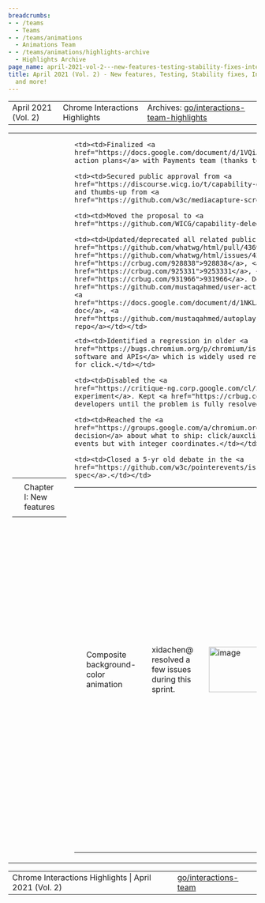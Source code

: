 ```yaml
---
breadcrumbs:
- - /teams
  - Teams
- - /teams/animations
  - Animations Team
- - /teams/animations/highlights-archive
  - Highlights Archive
page_name: april-2021-vol-2---new-features-testing-stability-fixes-interop-fixes-and-more
title: April 2021 (Vol. 2) - New features, Testing, Stability fixes, Interop fixes
  and more!
---
```


<table>
<tr>

<td>April 2021 (Vol. 2)</td>

<td>Chrome Interactions Highlights</td>

<td>Archives: <a href="http://go/animations-team-highlights">go/interactions-team-highlights</a></td>

</tr>
</table>

<table>
<tr>

<td><table></td>
<td><tr></td>

<td><td>Chapter I: New features</td></td>

<td></tr></td>
<td></table></td>

<td><table></td>
<td><tr></td>

<td><td>Composite background-color animation</td></td>

<td><td>xidachen@ resolved a few issues during this sprint.</td></td>

<td><td><img alt="image" src="https://lh6.googleusercontent.com/B_AGNBt9KFFBrKGrVF50Jlp1PqtXjwxYm2lsSP0YLcbaizx5xERcSuwz5phRvMf_HaqYCeTEAsmiZJb193hdCrcnfooYqfgwuVhtVi_--i51Q1mhIDMzaZR_iLU-lQcl9YX97BmB5g" height=92 width=283></td></td>

<td><td>The first one is completely decouple paint and compositing, which is shown in the above diagram. Specifically, we were passing a boolean from paint to the compositing stage and that could introduce technical debt in the future. Now we no longer require that boolean.</td></td>

<td><td>The second issue is to handle non-visible animations, which can happen in many cases such as an animation on a zero-sized element. There are a lot of discussions <a href="https://docs.google.com/document/d/1HtnP6oNFvcYIn91tHPhQR5n_8zhWLHfG_eXi4HG8Pzc/edit">here</a>, and we eventually decided that it is OK to composite these no-op background-color animations. The problem is fixed by this <a href="https://chromium-review.googlesource.com/c/chromium/src/+/2795243">CL</a>. Fixing this issue also helped resolving an existing CSS paint worklet <a href="https://chromium-review.googlesource.com/c/chromium/src/+/2841783">bug</a> which no-op animation.</td></td>

<td><td><img alt="image" src="https://lh4.googleusercontent.com/Tl9i_d3F9PEiHRIPX4S_AirQlASHhy2-iRGCZMZTadEGsvNlC_58ko-6By-j7oFG4TAIM0gQ_BGkwaix3uWCaYK9iT7VOtRy1nDUNVBpAInsugo534oM0uLatt9K4iMN9KIgInQX0Q" height=64 width=283></td></td>

<td><td>The third issue is handling non-replace keyframes. As shown in the above code snippets, we should not look at the composite mode of the animation, but rather look at the composite mode of each keyframe. This is resolved by this <a href="https://chromium-review.googlesource.com/c/chromium/src/+/2836907">CL</a>.</td></td>

<td><td>Capability Delegation moved to WICG</td></td>

<td><td>mustaq@ made awesome progress during this sprint, which includes</td></td>

    <td><td>Finalized <a
    href="https://docs.google.com/document/d/1VQiJBo_hBfgKfHN3lZnhHbs9ws74TCu5i-__y8_mdBU/edit?usp=sharing">Q2
    action plans</a> with Payments team (thanks to smcgruer@).</td></td>

    <td><td>Secured public approval from <a
    href="https://discourse.wicg.io/t/capability-delegation/4821/3">Stripe</a>,
    and thumbs-up from <a
    href="https://github.com/w3c/mediacapture-screen-share/issues/167#issuecomment-821290060">Mozilla</a>.</td></td>

    <td><td>Moved the proposal to <a
    href="https://github.com/WICG/capability-delegation">WICG/capability-delegation</a>.</td></td>

    <td><td>Updated/deprecated all related public threads/docs: HTML <a
    href="https://github.com/whatwg/html/pull/4369">#4369</a>, <a
    href="https://github.com/whatwg/html/issues/4364">#4364</a>. Crbugs: <a
    href="https://crbug.com/928838">928838</a>, <a
    href="https://crbug.com/925331">9253331</a>, <a
    href="https://crbug.com/931966">931966</a>. Docs and repos: <a
    href="https://github.com/mustaqahmed/user-activation-delegation">repository</a>,
    <a
    href="https://docs.google.com/document/d/1NKLJ2MBa9lA_FKRgD2ZIO7vIftOJ_YiXXMYfRMdlV-s/edit?usp=sharing">design
    doc</a>, <a
    href="https://github.com/mustaqahmed/autoplay-delegation/">follow-up attempt
    repo</a></td></td>

<td><td>Click as PointerEvent</td></td>

<td><td>liviutinta@ and mustaq@ collaborated on this work.</td></td>

    <td><td>Identified a regression in older <a
    href="https://bugs.chromium.org/p/chromium/issues/detail?id=1192449#c31">Esri
    software and APIs</a> which is widely used related to fractional coordinates
    for click.</td></td>

    <td><td>Disabled the <a
    href="https://critique-ng.corp.google.com/cl/369699904">Finch
    experiment</a>. Kept <a href="https://crbug.com/1192449">engaged</a> with
    developers until the problem is fully resolved.</td></td>

    <td><td>Reached the <a
    href="https://groups.google.com/a/chromium.org/g/blink-dev/c/bta50W_Hg24/m/YAYeAzCZAAAJ">final
    decision</a> about what to ship: click/auxclick/contextmenu as pointer
    events but with integer coordinates.</td></td>

    <td><td>Closed a 5-yr old debate in the <a
    href="https://github.com/w3c/pointerevents/issues/100">Pointerevents
    spec</a>.</td></td>

<td></tr></td>
<td></table></td>

<td><table></td>
<td><tr></td>

<td><td>Chapter II: Testing</td></td>

<td></tr></td>
<td></table></td>

<td><table></td>
<td><tr></td>

<td><td>Scroll-snap: Deflake tests</td></td>

<td><td>kevers@ deflakes a few scroll-snap tests:</td></td>

    <td><td>The first set is snaps-after-scrollbar-scrolling-\*. The problem is
    rare TIMEOUTs. The solution is to accelerate animation timing. Fixes main
    thread testings only.</td></td>

    <td><td>The second is scrollend-event-fired-after-snap. The test fails due
    to incorrect event ordering. The solution is to reset to prevent scroll end
    during test reset from being triggered as an end before scroll is
    finished.</td></td>

<td><td>Mousewheel: Deflake tests</td></td>

<td><td>kevers@ also deflakes a few mousewheel tests. There are a few problems with the tests:</td></td>

    <td><td>Several mouse wheel tests are flaking.</td></td>

    <td><td>Focused on <a
    href="https://source.chromium.org/chromium/chromium/src/+/HEAD:third_party/blink/web_tests/fast/scrolling/percentage-mousewheel-scroll.html;l=1;drc=e51dd5c377fd47393a171f6bdcd7c1a6a9a609c5?q=percentage-mousewheel-scroll&sq=&ss=chromium%2Fchromium%2Fsrc">percentage-mousewheel-scroll</a>
    which has highest scroll on flake dashboard.</td></td>

    <td><td>Scroll and wheel events getting dropped.</td></td>

    <td><td>Not differentiating between missed wheel event and incorrect
    result.</td></td>

    <td><td>Missing test cleanup.</td></td>

<td><td>The solutions to the above problems are:</td></td>

    <td><td>Set mouse position before triggering synthetic wheel
    event.</td></td>

    <td><td>Ensure that scroll event is received.</td></td>

    <td><td>Ensure wheel event is received.</td></td>

<td></tr></td>
<td></table></td>

<td><table></td>
<td><tr></td>

<td><td>Chapter III: Stability fixes</td></td>

<td><td>Fixed UAF due to promise resolution timing</td></td>

<td><td><img alt="image" src="https://lh6.googleusercontent.com/K3v4CmTZiknQj2hNvwbhnT-A7daryFxJOBV_Oc8rF41LmZf6f_ngngIbjIySHjPtfJJVQKC3p57kQ8tba0WgoyckbH9iciVOGEvm-JRjFkCKVcY4eI4HcyIva3BYjvb1FVwejKJnKQ" height=207 width=262></td></td>

<td><td>flackr@ fixed a UAF problem. Specifically, we were synchronously resolving ready promise during <a href="https://bugs.chromium.org/p/chromium/issues/detail?id=1196781#c10">RunPaintLifecyclePhase</a>. Since promise resolution already <a href="https://source.chromium.org/chromium/chromium/src/+/HEAD:third_party/blink/renderer/core/animation/animation.cc;l=2382;drc=c86618b300799fd70be83a72afbe7e15f124493d?q=Animation::CommitPendingPause">handles forbidden script context by posting a task</a> so the solution was to wrap UpdateAnimations call in ScriptForbiddenScope. We move ScriptForbiddenScope to entire lifecycle with explicit exceptions for locations where we expect/handle script execution.</td></td>

<td></tr></td>
<td></table></td>

<td><table></td>
<td><tr></td>

<td><td>Chapter IV: Interop fixes</td></td>

<td></tr></td>
<td></table></td>

<td><table></td>
<td><tr></td>

<td><td>Scroll-snap: Resnap to focused element after layout</td></td>

<td><td><img alt="image" src="https://lh6.googleusercontent.com/pUAg3nUiQw_QiWhDPwX_-zf4Y5wK-iz41FcUKRHSaraaujjDbrsoftqCX0gQ2vFiWsOZofPDYeVbxSlhI6xkBagvhACUJsNTq57M2X8hsAK5ZBU_27reWwfoQPMIdNjsoYRNDC8bCg" height=127 width=283></td></td>

<td><td>The problem is that when snapping, multiple candidates can be equal distance from the origin of the snapport. If one of these candidates is focused, it should be snapped after a relayout.</td></td>

<td><td>The solution is to make whether the element is focused a tiebreaker when selecting a snap target.</td></td>

<td><td>Scroll-snap: mousewheel scrolls skipped snap positions</td></td>

<td><td><img alt="image" src="https://lh5.googleusercontent.com/wcoZ25PYAKWFr9ldrG3JhCVq15c_0fEQwWt193N-MvDHsrMOY5Jm7nnzASz3h1sEXgnJ84gqbRAs0gpwR0IUKdu6XgqPBY6hBdQUyLUMcGYG22T75aeWqjbH2_Vyd_BIwbWNgmZcMQ" height=193 width=283>.</td></td>

<td><td>Here are the problems:</td></td>

    <td><td>Scroll snap called when a scroll animation ends and on a gesture
    scroll end.</td></td>

    <td><td>Gesture scroll end delayed in anticipation of additional mousewheel
    ticks.</td></td>

    <td><td>Results in two directional scrolls, skipping over the nearest snap
    position.</td></td>

<td><td>The solution is to snap only on animation end. The next steps are initiate snap at gesture scroll begin for mousewheel scrolls.</td></td>

<td></tr></td>
<td></table></td>

<td><table></td>
<td><tr></td>

<td><td>Chapter V: Bug Updates</td></td>

<td></tr></td>
<td></table></td>

<td><table></td>
<td><tr></td>

<td><td><img alt="image" src="https://lh4.googleusercontent.com/asi8pz5cPdAdbRaT-2QaBXhimLiPNYUwLMuUWIN4eWnVg0wwsGzgKLpsrcnQMKLu1Z02oiSTuUoFz7_XAzp83nOPSUzagwURcAHpuvFTRPnHSmTUa3-Yc_ipIPZr7Wbi2YZ4OvYyzg" height=157 width=283> <img alt="image" src="https://lh4.googleusercontent.com/OdAwuP64GqE3kURtMFPLaBSsitA3sy6MKWaGib6vkg2Tn-1NvkJkKDgHOaooynN4ENovUyFfP5Z0UzHrGEyy3jZYThYEyEefnpqt1peP0aCyB5IDsC2Xz3UmM-nXTZbCs4A3Mf8YlA" height=154 width=276></td></td>

<td><td>Our team had a sizable influx at the start of this sprint. Great efforts were made to stabilize the amount of bugs and even keep P1 bug number drop.</td></td>

<td><td><img alt="image" src="https://lh5.googleusercontent.com/_abXC_M3LqFDCPe31DLX4hv01AyN19LMYlV3UDx7fPGchqAutCc9tGLKuDaM51LBUKc6SBcVYiQRjJCaznQzw16sJD8xir4Mqyq1RuBfJtk05ganqrhVTSqdVv0QKdCTkkmSGUCwSQ" height=196 width=318> <img alt="image" src="https://lh3.googleusercontent.com/iYcG2KtoT0Mt7qB3T7P-PzUhH-A6HYmLG5gw28veSDEhvvxp_O0DQ18EeJwRXqB4mqaclC1PJ6WZW1T0YrMiU7AAlHLUzLbDRCA721-B2d54YoNlo1TlsNWx83zDgrDjSqODzTG8kA" height=198 width=234></td></td>

<td><td>skobes@ fixed a scroll unification bug (<a href="http://crbug.com/1155655">crbug.com/1155655</a>).</td></td>

<td><td>Symptom: can't scroll sub-scroller in iframe. Root cause: compositor thread hit testing had an early exit if it saw no scrolling layers, which did not check for slow-scroll regions. Extra challenges:</td></td>

    <td><td>Couldn't repro locally until realizing bug was OOPIF-correlated
    (hint: rainbow layer border)</td></td>

    <td><td>Slow-scrollers can contain or be inside non-scrolling layer-promoted
    elements. Therefore, we need to check slow-scroll region on EVERY layer that
    is hit, not just the one in front.</td></td>

<td></tr></td>
<td></table></td>

</tr>
</table>

<table>
<tr>

<td>Chrome Interactions Highlights | April 2021 (Vol. 2)</td>

<td><a href="http://go/interactions-team">go/interactions-team</a></td>

</tr>
</table>